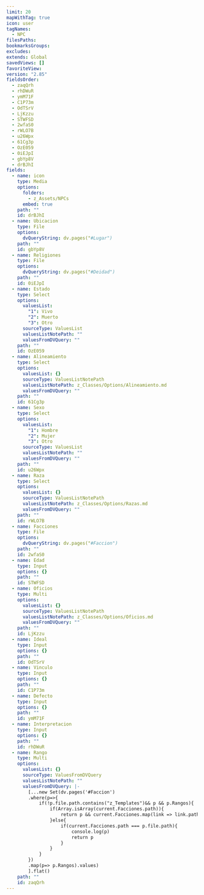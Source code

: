 ```yaml
---
limit: 20
mapWithTag: true
icon: user
tagNames:
  - NPC
filesPaths: 
bookmarksGroups: 
excludes: 
extends: Global
savedViews: []
favoriteView: 
version: "2.85"
fieldsOrder:
  - zaqQrh
  - rhDWuR
  - ymM71F
  - C1P73m
  - OdTSrV
  - LjKzzu
  - STWFSD
  - 2wfaS0
  - rWLO7B
  - u26Wpx
  - 61Cg3p
  - OzE059
  - 0iEJpI
  - gbYp8V
  - drBJhI
fields:
  - name: icon
    type: Media
    options:
      folders:
        - z_Assets/NPCs
      embed: true
    path: ""
    id: drBJhI
  - name: Ubicacion
    type: File
    options:
      dvQueryString: dv.pages("#Lugar")
    path: ""
    id: gbYp8V
  - name: Religiones
    type: File
    options:
      dvQueryString: dv.pages("#Deidad")
    path: ""
    id: 0iEJpI
  - name: Estado
    type: Select
    options:
      valuesList:
        "1": Vivo
        "2": Muerto
        "3": Otro
      sourceType: ValuesList
      valuesListNotePath: ""
      valuesFromDVQuery: ""
    path: ""
    id: OzE059
  - name: Alineamiento
    type: Select
    options:
      valuesList: {}
      sourceType: ValuesListNotePath
      valuesListNotePath: z_Classes/Options/Alineamiento.md
      valuesFromDVQuery: ""
    path: ""
    id: 61Cg3p
  - name: Sexo
    type: Select
    options:
      valuesList:
        "1": Hombre
        "2": Mujer
        "3": Otro
      sourceType: ValuesList
      valuesListNotePath: ""
      valuesFromDVQuery: ""
    path: ""
    id: u26Wpx
  - name: Raza
    type: Select
    options:
      valuesList: {}
      sourceType: ValuesListNotePath
      valuesListNotePath: z_Classes/Options/Razas.md
      valuesFromDVQuery: ""
    path: ""
    id: rWLO7B
  - name: Facciones
    type: File
    options:
      dvQueryString: dv.pages("#Faccion")
    path: ""
    id: 2wfaS0
  - name: Edad
    type: Input
    options: {}
    path: ""
    id: STWFSD
  - name: Oficios
    type: Multi
    options:
      valuesList: {}
      sourceType: ValuesListNotePath
      valuesListNotePath: z_Classes/Options/Oficios.md
      valuesFromDVQuery: ""
    path: ""
    id: LjKzzu
  - name: Ideal
    type: Input
    options: {}
    path: ""
    id: OdTSrV
  - name: Vinculo
    type: Input
    options: {}
    path: ""
    id: C1P73m
  - name: Defecto
    type: Input
    options: {}
    path: ""
    id: ymM71F
  - name: Interpretacion
    type: Input
    options: {}
    path: ""
    id: rhDWuR
  - name: Rango
    type: Multi
    options:
      valuesList: {}
      sourceType: ValuesFromDVQuery
      valuesListNotePath: ""
      valuesFromDVQuery: |-
        [...new Set(dv.pages('#Faccion')
        .where(p=>{
            if(!p.file.path.contains("z_Templates")&& p && p.Rangos){
                if(Array.isArray(current.Facciones.path)){
                    return p && current.Facciones.map(link => link.path).includes(p.file.path) 
                }else{
                    if(current.Facciones.path === p.file.path){
                        console.log(p)
                        return p
                    } 
                }
            }   
        })
        .map(p=> p.Rangos).values)
        ].flat()
    path: ""
    id: zaqQrh
---
```

